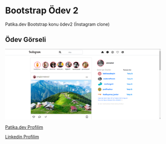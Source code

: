 # Bootstrap Ödev 2
Patika.dev Bootstrap konu ödev2 (İnstagram clone)

## Ödev Görseli 
![Ödev Görseli](/img/1.png)

<!-- LİNK -->
[Patika.dev Profilim](https://app.patika.dev/emresiral)

[Linkedin Profilim](https://www.linkedin.com/in/emre-siral-32009023a/)
